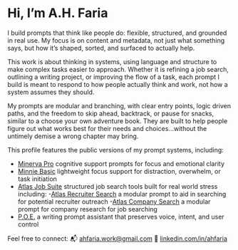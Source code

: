 # Hi, I’m A.H. Faria

I build prompts that think like people do: flexible, structured, and grounded in real use. My focus is on content and metadata, not just what something says, but how it’s shaped, sorted, and surfaced to actually help.

This work is about thinking in systems, using language and structure to make complex tasks easier to approach. Whether it is refining a job search, outlining a writing project, or improving the flow of a task, each prompt I build is meant to respond to how people actually think and work, not how a system assumes they should.

My prompts are modular and branching, with clear entry points, logic driven paths, and the freedom to skip ahead, backtrack, or pause for snacks, similar to a choose your own adventure book. They are built to help people figure out what works best for their needs and choices...without the untimely demise a wrong chapter may bring.

This profile features the public versions of my prompt systems, including:

- [Minerva Pro](https://github.com/AHFaria/minerva-suite-pro-v3-5) cognitive support prompts for focus and emotional clarity  
- [Minnie Basic](https://github.com/AHFaria/minerva-suite-minnie-basic-v3-5) lightweight focus support for distraction, overwhelm, or task initiation  
- [Atlas Job Suite](https://github.com/AHFaria/atlas-suite-job-search-pro-v4-2) structured job search tools built for real world stress including:
-[Atlas Recruiter Search](https://github.com/AHFaria/docs-atlas-suite-recruiter-partner-prompt-v1-1/tree/main) a modular  prompt to aid in searching for potential recruiter outreach
-[Atlas Company Search](https://github.com/AHFaria/docs-atlas-suite-company-search-v1-1-2) a modular prompt for company research for job searching
- [P.O.E.](https://github.com/AHFaria/poe-post-writing-assistant-v1-0/tree/main) a writing prompt assistant that preserves voice, intent, and user control  


Feel free to connect:
📬 [ahfaria.work@gmail.com](mailto:ahfaria.work@gmail.com)
🔗 [linkedin.com/in/ahfaria](https://linkedin.com/in/ahfaria)

